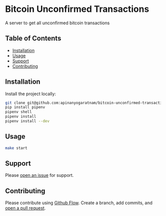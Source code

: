# Bitcoin Unconfirmed Transactions

A server to get all unconfirmed bitcoin transactions

## Table of Contents

- [Installation](#installation)
- [Usage](#usage)
- [Support](#support)
- [Contributing](#contributing)

## Installation

Install the project locally:

```sh
git clone git@github.com:apinanyogaratnam/bitcoin-unconfirmed-transactions
pip install pipenv
pipenv shell
pipenv install
pipenv install --dev
```

## Usage

```sh
make start
```

## Support

Please [open an issue](https://github.com/apinanyogaratnam/bitcoin-unconfirmed-transactions/issues/new) for support.

## Contributing

Please contribute using [Github Flow](https://guides.github.com/introduction/flow/). Create a branch, add commits, and [open a pull request](https://github.com/apinanyogaratnam/bitcoin-unconfirmed-transactions/compare/).
